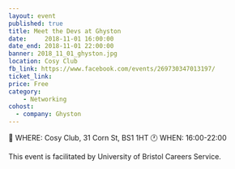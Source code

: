```yaml
---
layout: event
published: true
title: Meet the Devs at Ghyston
date:     2018-11-01 16:00:00
date_end: 2018-11-01 22:00:00
banner: 2018_11_01_ghyston.jpg
location: Cosy Club
fb_link: https://www.facebook.com/events/269730347013197/
ticket_link:
price: Free
category:
    - Networking
cohost:
  - company: Ghyston
---
```


📍 WHERE: Cosy Club, 31 Corn St, BS1 1HT
🕐 WHEN: 16:00-22:00

This event is facilitated by University of Bristol Careers Service.
